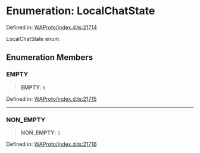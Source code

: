 # Enumeration: LocalChatState

Defined in: [WAProto/index.d.ts:21714](https://github.com/Riders004/Tv/blob/3d6aaf6f3efb499dc9d0ca82bb24083bb45a8478/WAProto/index.d.ts#L21714)

LocalChatState enum.

## Enumeration Members

### EMPTY

> **EMPTY**: `0`

Defined in: [WAProto/index.d.ts:21715](https://github.com/Riders004/Tv/blob/3d6aaf6f3efb499dc9d0ca82bb24083bb45a8478/WAProto/index.d.ts#L21715)

***

### NON\_EMPTY

> **NON\_EMPTY**: `1`

Defined in: [WAProto/index.d.ts:21716](https://github.com/Riders004/Tv/blob/3d6aaf6f3efb499dc9d0ca82bb24083bb45a8478/WAProto/index.d.ts#L21716)
